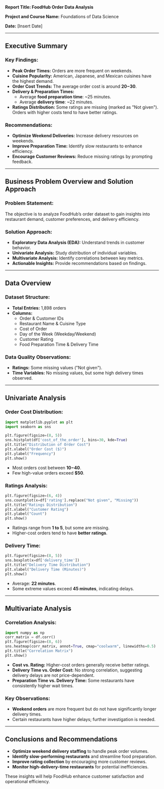 **Report Title: FoodHub Order Data Analysis**

**Project and Course Name:** Foundations of Data Science

**Date:** [Insert Date]

---

## **Executive Summary**

### **Key Findings:**
- **Peak Order Times:** Orders are more frequent on weekends.
- **Cuisine Popularity:** American, Japanese, and Mexican cuisines have the highest demand.
- **Order Cost Trends:** The average order cost is around **$20-$30**.
- **Delivery & Preparation Times:** 
  - Average **food preparation time**: ~25 minutes.
  - Average **delivery time**: ~22 minutes.
- **Ratings Distribution:** Some ratings are missing (marked as "Not given"). Orders with higher costs tend to have better ratings.

### **Recommendations:**
- **Optimize Weekend Deliveries:** Increase delivery resources on weekends.
- **Improve Preparation Time:** Identify slow restaurants to enhance efficiency.
- **Encourage Customer Reviews:** Reduce missing ratings by prompting feedback.

---

## **Business Problem Overview and Solution Approach**

### **Problem Statement:**
The objective is to analyze FoodHub’s order dataset to gain insights into restaurant demand, customer preferences, and delivery efficiency.

### **Solution Approach:**
- **Exploratory Data Analysis (EDA):** Understand trends in customer behavior.
- **Univariate Analysis:** Study distribution of individual variables.
- **Multivariate Analysis:** Identify correlations between key metrics.
- **Actionable Insights:** Provide recommendations based on findings.

---

## **Data Overview**

### **Dataset Structure:**
- **Total Entries:** 1,898 orders
- **Columns:**
  - Order & Customer IDs
  - Restaurant Name & Cuisine Type
  - Cost of Order
  - Day of the Week (Weekday/Weekend)
  - Customer Rating
  - Food Preparation Time & Delivery Time

### **Data Quality Observations:**
- **Ratings:** Some missing values ("Not given").
- **Time Variables:** No missing values, but some high delivery times observed.

---

## **Univariate Analysis**

### **Order Cost Distribution:**
```python
import matplotlib.pyplot as plt
import seaborn as sns

plt.figure(figsize=(8, 5))
sns.histplot(df['cost_of_the_order'], bins=30, kde=True)
plt.title("Distribution of Order Cost")
plt.xlabel("Order Cost ($)")
plt.ylabel("Frequency")
plt.show()
```
- Most orders cost between **$10-$40**.
- Few high-value orders exceed **$50**.

### **Ratings Analysis:**
```python
plt.figure(figsize=(6, 4))
sns.countplot(x=df['rating'].replace("Not given", "Missing"))
plt.title("Ratings Distribution")
plt.xlabel("Customer Rating")
plt.ylabel("Count")
plt.show()
```
- Ratings range from **1 to 5**, but some are missing.
- Higher-cost orders tend to have **better ratings**.

### **Delivery Time:**
```python
plt.figure(figsize=(8, 5))
sns.boxplot(x=df['delivery_time'])
plt.title("Delivery Time Distribution")
plt.xlabel("Delivery Time (Minutes)")
plt.show()
```
- Average: **22 minutes**.
- Some extreme values exceed **45 minutes**, indicating delays.

---

## **Multivariate Analysis**

### **Correlation Analysis:**
```python
import numpy as np
corr_matrix = df.corr()
plt.figure(figsize=(8, 6))
sns.heatmap(corr_matrix, annot=True, cmap="coolwarm", linewidths=0.5)
plt.title("Correlation Matrix")
plt.show()
```
- **Cost vs. Rating:** Higher-cost orders generally receive better ratings.
- **Delivery Time vs. Order Cost:** No strong correlation, suggesting delivery delays are not price-dependent.
- **Preparation Time vs. Delivery Time:** Some restaurants have consistently higher wait times.

### **Key Observations:**
- **Weekend orders** are more frequent but do not have significantly longer delivery times.
- Certain restaurants have higher delays; further investigation is needed.

---

## **Conclusions and Recommendations**

- **Optimize weekend delivery staffing** to handle peak order volumes.
- **Identify slow-performing restaurants** and streamline food preparation.
- **Improve rating collection** by encouraging more customer reviews.
- **Monitor high-delivery-time restaurants** for potential inefficiencies.

These insights will help FoodHub enhance customer satisfaction and operational efficiency.

